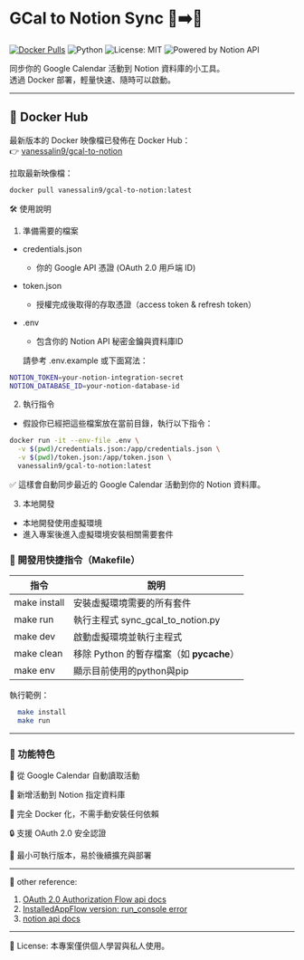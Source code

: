 # GCal to Notion Sync 📅➡️📒

[![Docker Pulls](https://img.shields.io/docker/pulls/vanessalin9/gcal-to-notion)](https://hub.docker.com/r/vanessalin9/gcal-to-notion)
![Python](https://img.shields.io/badge/Python-3.11-blue)
![License: MIT](https://img.shields.io/badge/License-MIT-green.svg)
![Powered by Notion API](https://img.shields.io/badge/Powered%20by-Notion%20API-black)

同步你的 Google Calendar 活動到 Notion 資料庫的小工具。  
透過 Docker 部署，輕量快速、隨時可以啟動。

---

## 🚀 Docker Hub

最新版本的 Docker 映像檔已發佈在 Docker Hub：  
👉 [vanessalin9/gcal-to-notion](https://hub.docker.com/r/vanessalin9/gcal-to-notion)

拉取最新映像檔：

```bash
docker pull vanessalin9/gcal-to-notion:latest
```

🛠️ 使用說明
1. 準備需要的檔案
- credentials.json
  - 你的 Google API 憑證 (OAuth 2.0 用戶端 ID)
- token.json
  - 授權完成後取得的存取憑證（access token & refresh token）
- .env
  - 包含你的 Notion API 秘密金鑰與資料庫ID
   
  請參考 .env.example 或下面寫法：
```bash
NOTION_TOKEN=your-notion-integration-secret
NOTION_DATABASE_ID=your-notion-database-id
```
2. 執行指令
- 假設你已經把這些檔案放在當前目錄，執行以下指令：
```bash
docker run -it --env-file .env \
  -v $(pwd)/credentials.json:/app/credentials.json \
  -v $(pwd)/token.json:/app/token.json \
  vanessalin9/gcal-to-notion:latest
```
✅
這樣會自動同步最近的 Google Calendar 活動到你的 Notion 資料庫。

3. 本地開發
- 本地開發使用虛擬環境
- 進入專案後進入虛擬環境安裝相關需要套件
### 🧰 開發用快捷指令（Makefile）

| 指令	| 說明 |
|---|---|
| make install | 安裝虛擬環境需要的所有套件 |
| make run | 執行主程式 sync_gcal_to_notion.py |
| make dev | 啟動虛擬環境並執行主程式 |
| make clean | 移除 Python 的暫存檔案（如 __pycache__） |
| make env | 顯示目前使用的python與pip |

執行範例：
```bash
  make install
  make run
```

---

### 📄 功能特色
📅 從 Google Calendar 自動讀取活動

📝 新增活動到 Notion 指定資料庫

🐳 完全 Docker 化，不需手動安裝任何依賴

🔒 支援 OAuth 2.0 安全認證

🎯 最小可執行版本，易於後續擴充與部署

---

📝 other reference:
1. [OAuth 2.0 Authorization Flow api docs](https://google-auth-oauthlib.readthedocs.io/en/latest/reference/google_auth_oauthlib.flow.html#google_auth_oauthlib.flow.InstalledAppFlow)
2. [InstalledAppFlow version: run_console error](https://stackoverflow.com/questions/75602866/google-oauth-attributeerror-installedappflow-object-has-no-attribute-run-co)
3. [notion api docs](https://developers.notion.com/reference/page-property-values)

---

📄 License:
本專案僅供個人學習與私人使用。

